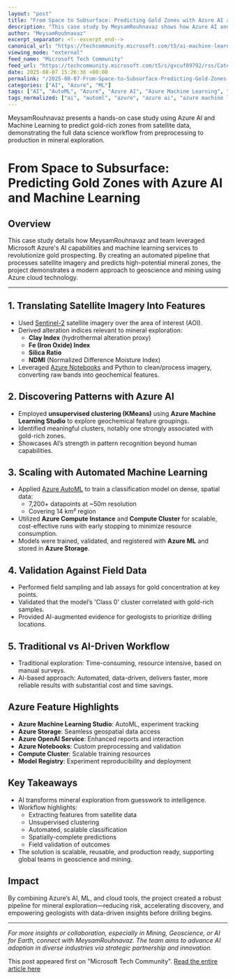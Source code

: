 ```yaml
---
layout: "post"
title: "From Space to Subsurface: Predicting Gold Zones with Azure AI and Machine Learning"
description: "This case study by MeysamRouhnavaz shows how Azure AI and Microsoft machine learning services transformed mineral exploration. The team built an end-to-end automated pipeline using Azure Machine Learning, Satellite imagery, and AutoML to identify and validate gold-rich zones, accelerating discovery and reducing risk. The project details data preprocessing with notebooks, unsupervised clustering, scalable model training, and field validation, illustrating the impact of Microsoft AI and cloud technologies on geoscience and mining."
author: "MeysamRouhnavaz"
excerpt_separator: <!--excerpt_end-->
canonical_url: "https://techcommunity.microsoft.com/t5/ai-machine-learning/from-space-to-subsurface-using-azure-ai-to-predict-gold-rich/m-p/4441134#M258"
viewing_mode: "external"
feed_name: "Microsoft Tech Community"
feed_url: "https://techcommunity.microsoft.com/t5/s/gxcuf89792/rss/Category?category.id=AI"
date: 2025-08-07 15:26:36 +00:00
permalink: "/2025-08-07-From-Space-to-Subsurface-Predicting-Gold-Zones-with-Azure-AI-and-Machine-Learning.html"
categories: ["AI", "Azure", "ML"]
tags: ["AI", "AutoML", "Azure", "Azure AI", "Azure Machine Learning", "Azure Notebooks", "Azure Storage", "Classification Models", "Community", "Compute Cluster", "Data Processing", "Geoscience", "Geospatial Data", "Gold Exploration", "KMeans", "Microsoft Azure", "Mining", "ML", "Model Registry", "Model Validation", "Python", "Satellite Imagery", "Unsupervised Learning"]
tags_normalized: ["ai", "automl", "azure", "azure ai", "azure machine learning", "azure notebooks", "azure storage", "classification models", "community", "compute cluster", "data processing", "geoscience", "geospatial data", "gold exploration", "kmeans", "microsoft azure", "mining", "ml", "model registry", "model validation", "python", "satellite imagery", "unsupervised learning"]
---
```


MeysamRouhnavaz presents a hands-on case study using Azure AI and Machine Learning to predict gold-rich zones from satellite data, demonstrating the full data science workflow from preprocessing to production in mineral exploration.<!--excerpt_end-->

# From Space to Subsurface: Predicting Gold Zones with Azure AI and Machine Learning

## Overview

This case study details how MeysamRouhnavaz and team leveraged Microsoft Azure's AI capabilities and machine learning services to revolutionize gold prospecting. By creating an automated pipeline that processes satellite imagery and predicts high-potential mineral zones, the project demonstrates a modern approach to geoscience and mining using Azure cloud technology.

---

## 1. Translating Satellite Imagery Into Features

- Used [Sentinel-2](https://www.esa.int/Applications/Observing_the_Earth/Copernicus/Sentinel-2) satellite imagery over the area of interest (AOI).
- Derived alteration indices relevant to mineral exploration:
  - **Clay Index** (hydrothermal alteration proxy)
  - **Fe (Iron Oxide) Index**
  - **Silica Ratio**
  - **NDMI** (Normalized Difference Moisture Index)
- Leveraged [Azure Notebooks](https://visualstudio.microsoft.com/vs/features/notebooks-at-microsoft/) and Python to clean/process imagery, converting raw bands into geochemical features.

## 2. Discovering Patterns with Azure AI

- Employed **unsupervised clustering (KMeans)** using **Azure Machine Learning Studio** to explore geochemical feature groupings.
- Identified meaningful clusters, notably one strongly associated with gold-rich zones.
- Showcases AI’s strength in pattern recognition beyond human capabilities.

## 3. Scaling with Automated Machine Learning

- Applied [Azure AutoML](https://azure.microsoft.com/en-us/solutions/automated-machine-learning) to train a classification model on dense, spatial data:
  - 7,200+ datapoints at ~50m resolution
  - Covering 14 km² region
- Utilized **Azure Compute Instance** and **Compute Cluster** for scalable, cost-effective runs with early stopping to minimize resource consumption.
- Models were trained, validated, and registered with **Azure ML** and stored in **Azure Storage**.

## 4. Validation Against Field Data

- Performed field sampling and lab assays for gold concentration at key points.
- Validated that the model’s 'Class 0' cluster correlated with gold-rich samples.
- Provided AI-augmented evidence for geologists to prioritize drilling locations.

## 5. Traditional vs AI-Driven Workflow

- Traditional exploration: Time-consuming, resource intensive, based on manual surveys.
- AI-based approach: Automated, data-driven, delivers faster, more reliable results with substantial cost and time savings.

## Azure Feature Highlights

- **Azure Machine Learning Studio**: AutoML, experiment tracking
- **Azure Storage**: Seamless geospatial data access
- **Azure OpenAI Service**: Enhanced reports and interaction
- **Azure Notebooks**: Custom preprocessing and validation
- **Compute Cluster**: Scalable training resources
- **Model Registry**: Experiment reproducibility and deployment

## Key Takeaways

- AI transforms mineral exploration from guesswork to intelligence.
- Workflow highlights:
  - Extracting features from satellite data
  - Unsupervised clustering
  - Automated, scalable classification
  - Spatially-complete predictions
  - Field validation of outcomes
- The solution is scalable, reusable, and production ready, supporting global teams in geoscience and mining.

## Impact

By combining Azure’s AI, ML, and cloud tools, the project created a robust pipeline for mineral exploration—reducing risk, accelerating discovery, and empowering geologists with data-driven insights before drilling begins.

---

*For more insights or collaboration, especially in Mining, Geoscience, or AI for Earth, connect with MeysamRouhnavaz. The team aims to advance AI adoption in diverse industries via strategic partnership and innovation.*

This post appeared first on "Microsoft Tech Community". [Read the entire article here](https://techcommunity.microsoft.com/t5/ai-machine-learning/from-space-to-subsurface-using-azure-ai-to-predict-gold-rich/m-p/4441134#M258)
